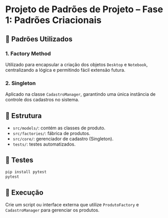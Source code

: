 # Projeto de Padrões de Projeto – Fase 1: Padrões Criacionais

## 📌 Padrões Utilizados

### 1. Factory Method
Utilizado para encapsular a criação dos objetos `Desktop` e `Notebook`, centralizando a lógica e permitindo fácil extensão futura.

### 2. Singleton
Aplicado na classe `CadastroManager`, garantindo uma única instância de controle dos cadastros no sistema.

## 📁 Estrutura
- `src/models/`: contém as classes de produto.
- `src/factories/`: fábrica de produtos.
- `src/core/`: gerenciador de cadastro (Singleton).
- `tests/`: testes automatizados.

## 🧪 Testes
```bash
pip install pytest
pytest
```

## 🚀 Execução
Crie um script ou interface externa que utilize `ProdutoFactory` e `CadastroManager` para gerenciar os produtos.
